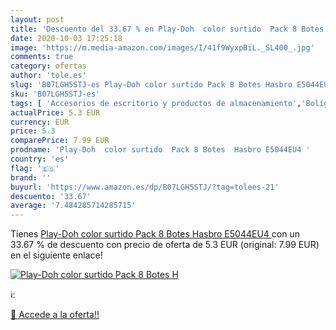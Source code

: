 ```yaml
---
layout: post
title: 'Descuento del 33.67 % en Play-Doh  color surtido  Pack 8 Botes  H'
date: 2020-10-03 17:25:18
image: 'https://m.media-amazon.com/images/I/41f9WyxpBiL._SL400_.jpg'
comments: true
category: ofertas
author: 'tole.es'
slug: 'B07LGH5STJ-es Play-Doh color surtido Pack 8 Botes Hasbro E5044EU4'
sku: 'B07LGH5STJ-es'
tags: [ 'Accesorios de escritorio y productos de almacenamiento','Bolígrafos, lápices y útiles de escritura','Costura y manualidades','Dibujo','Estuches escolares','Hogar y cocina','Lápices','Marcadores','Material de oficina','Materiales de dibujo','Materiales, organizadores y dispensadores de escritorio','Oficina y papelería','Portaminas','Rotuladores y subrayadores','Subrayadores','play-doh', ]
actualPrice: 5.3 EUR
currency: EUR
price: 5.3
comparePrice: 7.99 EUR
prodname: 'Play-Doh  color surtido  Pack 8 Botes  Hasbro E5044EU4 '
country: 'es'
flag: '🇪🇸'
brand: ''
buyurl: 'https://www.amazon.es/dp/B07LGH5STJ/?tag=tolees-21'
descuento: '33.67'
average: '7.484285714285715'
---
```


Tienes [Play-Doh  color surtido  Pack 8 Botes  Hasbro E5044EU4 ](https://www.amazon.es/dp/B07LGH5STJ/?tag=tolees-21) con un 33.67 % de descuento con precio de oferta de 5.3 EUR (original: 7.99 EUR) en el siguiente enlace!

[![Play-Doh  color surtido  Pack 8 Botes  H](https://m.media-amazon.com/images/I/41f9WyxpBiL._SL400_.jpg)](https://www.amazon.es/dp/B07LGH5STJ/?tag=tolees-21)

ℹ️:


[🛒 Accede a la oferta!!](https://www.amazon.es/dp/B07LGH5STJ/?tag=tolees-21)
